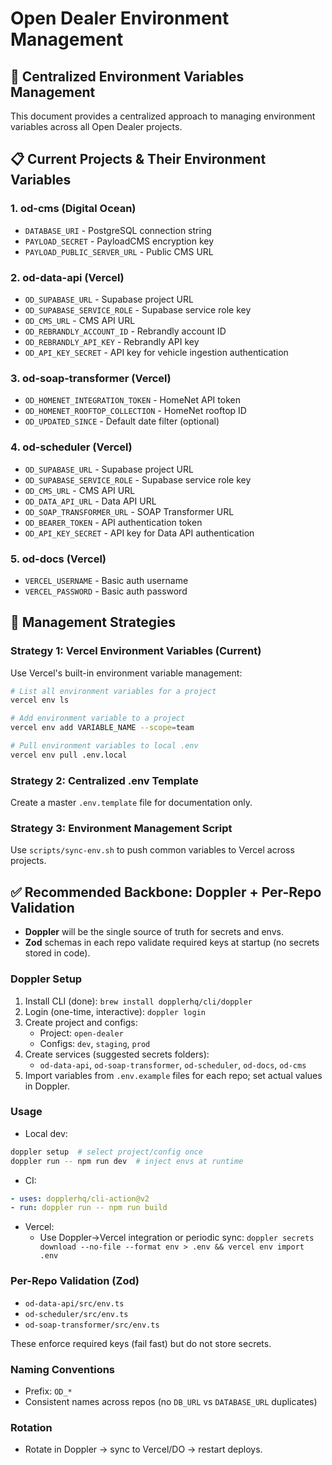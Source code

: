 # Open Dealer Environment Management

## 🎯 **Centralized Environment Variables Management**

This document provides a centralized approach to managing environment variables across all Open Dealer projects.

## 📋 **Current Projects & Their Environment Variables**

### **1. od-cms (Digital Ocean)**
- `DATABASE_URI` - PostgreSQL connection string
- `PAYLOAD_SECRET` - PayloadCMS encryption key
- `PAYLOAD_PUBLIC_SERVER_URL` - Public CMS URL

### **2. od-data-api (Vercel)**
- `OD_SUPABASE_URL` - Supabase project URL
- `OD_SUPABASE_SERVICE_ROLE` - Supabase service role key
- `OD_CMS_URL` - CMS API URL
- `OD_REBRANDLY_ACCOUNT_ID` - Rebrandly account ID
- `OD_REBRANDLY_API_KEY` - Rebrandly API key
- `OD_API_KEY_SECRET` - API key for vehicle ingestion authentication

### **3. od-soap-transformer (Vercel)**
- `OD_HOMENET_INTEGRATION_TOKEN` - HomeNet API token
- `OD_HOMENET_ROOFTOP_COLLECTION` - HomeNet rooftop ID
- `OD_UPDATED_SINCE` - Default date filter (optional)

### **4. od-scheduler (Vercel)**
- `OD_SUPABASE_URL` - Supabase project URL
- `OD_SUPABASE_SERVICE_ROLE` - Supabase service role key
- `OD_CMS_URL` - CMS API URL
- `OD_DATA_API_URL` - Data API URL
- `OD_SOAP_TRANSFORMER_URL` - SOAP Transformer URL
- `OD_BEARER_TOKEN` - API authentication token
- `OD_API_KEY_SECRET` - API key for Data API authentication

### **5. od-docs (Vercel)**
- `VERCEL_USERNAME` - Basic auth username
- `VERCEL_PASSWORD` - Basic auth password

## 🔧 **Management Strategies**

### **Strategy 1: Vercel Environment Variables (Current)**

Use Vercel's built-in environment variable management:

```bash
# List all environment variables for a project
vercel env ls

# Add environment variable to a project
vercel env add VARIABLE_NAME --scope=team

# Pull environment variables to local .env
vercel env pull .env.local
```

### **Strategy 2: Centralized .env Template**

Create a master `.env.template` file for documentation only.

### **Strategy 3: Environment Management Script**

Use `scripts/sync-env.sh` to push common variables to Vercel across projects.

## ✅ Recommended Backbone: Doppler + Per-Repo Validation

- **Doppler** will be the single source of truth for secrets and envs.
- **Zod** schemas in each repo validate required keys at startup (no secrets stored in code).

### Doppler Setup
1. Install CLI (done): `brew install dopplerhq/cli/doppler`
2. Login (one-time, interactive): `doppler login`
3. Create project and configs:
   - Project: `open-dealer`
   - Configs: `dev`, `staging`, `prod`
4. Create services (suggested secrets folders):
   - `od-data-api`, `od-soap-transformer`, `od-scheduler`, `od-docs`, `od-cms`
5. Import variables from `.env.example` files for each repo; set actual values in Doppler.

### Usage
- Local dev:
```bash
doppler setup  # select project/config once
doppler run -- npm run dev  # inject envs at runtime
```
- CI:
```yaml
- uses: dopplerhq/cli-action@v2
- run: doppler run -- npm run build
```
- Vercel:
  - Use Doppler→Vercel integration or periodic sync: `doppler secrets download --no-file --format env > .env && vercel env import .env`

### Per-Repo Validation (Zod)
- `od-data-api/src/env.ts`
- `od-scheduler/src/env.ts`
- `od-soap-transformer/src/env.ts`

These enforce required keys (fail fast) but do not store secrets.

### Naming Conventions
- Prefix: `OD_*`
- Consistent names across repos (no `DB_URL` vs `DATABASE_URL` duplicates)

### Rotation
- Rotate in Doppler → sync to Vercel/DO → restart deploys.
